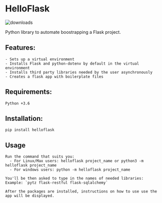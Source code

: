 # HelloFlask

![downloads](https://static.pepy.tech/badge/helloflask)

Python library to automate boostrapping a Flask project.

## Features:

    - Sets up a virtual environment
    - Installs Flask and python-dotenv by default in the virtual environment
    - Installs third party libraries needed by the user asynchronously
    - Creates a flask app with boilerplate files

## Requirements:

    Python +3.6

## Installation:

    pip install helloflask

## Usage

    Run the command that suits you:
      - For Linux/Max users: helloflask project_name or python3 -m helloflask project_name
      - For windows users: python -m helloflask project_name

    You'll be then asked to type in the names of needed libraries:
    Example: `pytz flask-restful flask-sqlalchemy`

    After the packages are installed, instructions on how to use use the app will be displayed.
